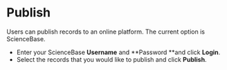 # Publish

Users can publish records to an online platform. The current option is ScienceBase.

* Enter your ScienceBase **Username** and **Password **and click **Login**.
* Select the records that you would like to publish and click **Publish**.



